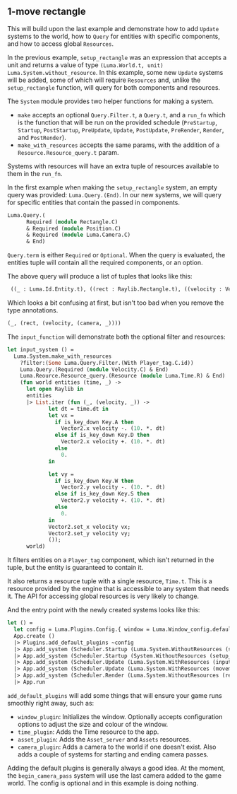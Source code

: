 ## 1-move rectangle

This will build upon the last example and demonstrate how to add `Update` systems to the world, how to `Query` for entities with specific components, and how to access global `Resources`.

In the previous example, `setup_rectangle` was an expression that accepts a unit and returns a value of type `(Luma.World.t, unit) Luma.System.without_resource`. In this example, some new `Update` systems will be added, some of which will require `Resources` and, unlike the `setup_rectangle` function, will query for both components and resources.

The `System` module provides two helper functions for making a system. 

- `make` accepts an optional `Query.Filter.t`, a `Query.t`, and a `run_fn` which is the function that will be run on the provided schedule (`PreStartup`, `Startup`, `PostStartup`, `PreUpdate`, `Update`, `PostUpdate`, `PreRender`, `Render`, and `PostRender`).
- `make_with_resources` accepts the same params, with the addition of a `Resource.Resource_query.t` param.

Systems with resources will have an extra tuple of resources available to them in the `run_fn`. 

In the first example when making the `setup_rectangle` system, an empty query was provided: `Luma.Query.(End)`. In our new systems, we will query for specific entities that contain the passed in components.

```ocaml
Luma.Query.(
      Required (module Rectangle.C)
      & Required (module Position.C)
      & Required (module Luma.Camera.C)
      & End)
```

`Query.term` is either `Required` or `Optional`. When the query is evaluated, the entities tuple will contain all the required components, or an option.

The above query will produce a list of tuples that looks like this:

```ocaml
 ((_ : Luma.Id.Entity.t), ((rect : Raylib.Rectangle.t), ((velocity : Vector2.t), ((camera : Camera2D.t), (_ : unit)))))
```

Which looks a bit confusing at first, but isn't too bad when you remove the type annotations.

```ocaml 
(_, (rect, (velocity, (camera, _))))
```

The `input_function` will demonstrate both the optional filter and resources:

```ocaml
let input_system () =
  Luma.System.make_with_resources
    ?filter:(Some Luma.Query.Filter.(With Player_tag.C.id))
    Luma.Query.(Required (module Velocity.C) & End)
    Luma.Reource.Resource_query.(Resource (module Luma.Time.R) & End)
    (fun world entities (time, _) ->
      let open Raylib in
      entities
      |> List.iter (fun (_, (velocity, _)) ->
             let dt = time.dt in
             let vx =
               if is_key_down Key.A then
                 Vector2.x velocity -. (10. *. dt)
               else if is_key_down Key.D then
                 Vector2.x velocity +. (10. *. dt)
               else
                 0.
             in

             let vy =
               if is_key_down Key.W then
                 Vector2.y velocity -. (10. *. dt)
               else if is_key_down Key.S then
                 Vector2.y velocity +. (10. *. dt)
               else
                 0.
             in
             Vector2.set_x velocity vx;
             Vector2.set_y velocity vy;
             ());
      world)
```

It filters entities on a `Player_tag` component, which isn't returned in the tuple, but the entity is guaranteed to contain it.

It also returns a resource tuple with a single resource, `Time.t`. This is a resource provided by the engine that is accessible to any system that needs it. The API for accessing global resources is very likely to change.

And the entry point with the newly created systems looks like this:

```ocaml
let () =
  let config = Luma.Plugins.Config.{ window = Luma.Window_config.default () } in
  App.create ()
  |> Plugins.add_default_plugins ~config
  |> App.add_system (Scheduler.Startup (Luma.System.WithoutResources (setup_rectangle ())))
  |> App.add_system (Scheduler.Startup (System.WithoutResources (setup_other_rectangle ())))
  |> App.add_system (Scheduler.Update (Luma.System.WithResources (input_system ())))
  |> App.add_system (Scheduler.Update (Luma.System.WithResources (movement_system ())))
  |> App.add_system (Scheduler.Render (Luma.System.WithoutResources (render_system ())))
  |> App.run
```

`add_default_plugins` will add some things that will ensure your game runs smoothly right away, such as:

- `window_plugin`: Initializes the window. Optionally accepts configuration options to adjust the size and colour of the window.
- `time_plugin`: Adds the Time resource to the app.
- `asset_plugin`: Adds the `Asset_server` and `Assets` resources.
- `camera_plugin`: Adds a camera to the world if one doesn't exist. Also adds a couple of systems for starting and ending camera passes.

Adding the default plugins is generally always a good idea. At the moment, the `begin_camera_pass` system will use the last camera added to the game world. The config is optional and in this example is doing nothing. 
